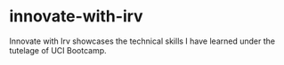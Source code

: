 # innovate-with-irv
Innovate with Irv showcases the technical skills I have learned under the tutelage of UCI Bootcamp. 
